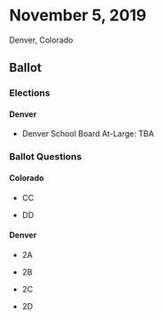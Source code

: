 # November 5, 2019

Denver, Colorado

## Ballot

### Elections

#### Denver

- Denver School Board At-Large: TBA

### Ballot Questions

#### Colorado

- CC

- DD

#### Denver

- 2A

- 2B

- 2C

- 2D
